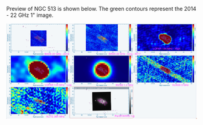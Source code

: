 Preview of NGC 513 is shown below. The green contours represent the 2014 - 22 GHz 1" image. 

![NGC513.png](NGC513.png "NGC513")

